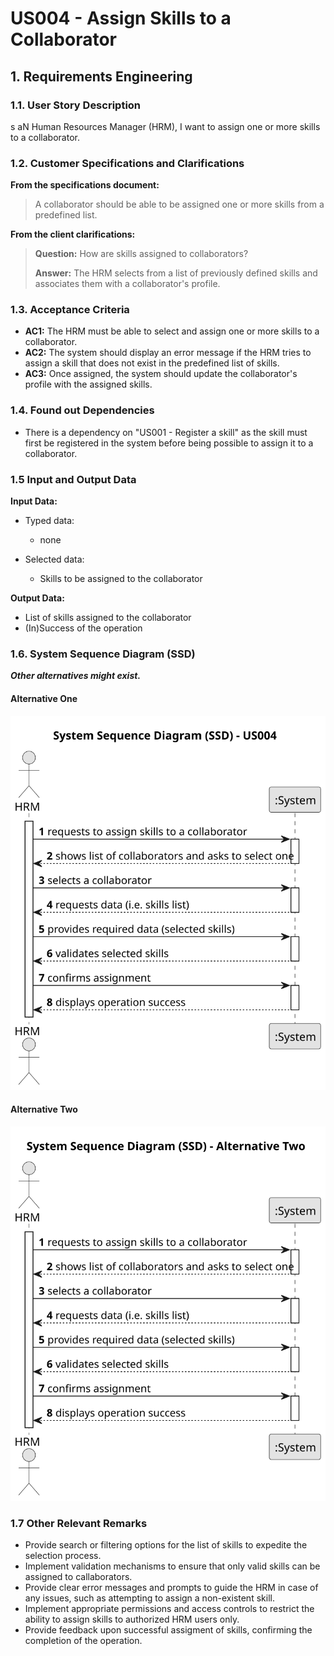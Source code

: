 # US004 - Assign Skills to a Collaborator


## 1. Requirements Engineering

### 1.1. User Story Description

s aN Human Resources Manager (HRM), I want to assign one or more skills to a collaborator.

### 1.2. Customer Specifications and Clarifications 

**From the specifications document:**

>	A collaborator should be able to be assigned one or more skills from a predefined list. 

**From the client clarifications:**

> **Question:** How are skills assigned to collaborators?
>
> **Answer:** The HRM selects from a list of previously defined skills and associates them with a collaborator's profile.

### 1.3. Acceptance Criteria

* **AC1:** The HRM must be able to select and assign one or more skills to a collaborator.
* **AC2:** The system should display an error message if the HRM tries to assign a skill that does not exist in the predefined list of skills.
* **AC3:** Once assigned, the system should update the collaborator's profile with the assigned skills.

### 1.4. Found out Dependencies

* There is a dependency on "US001 - Register a skill" as the skill must first be registered in the system before being possible to assign it to a collaborator.

### 1.5 Input and Output Data

**Input Data:**

* Typed data:
    * none
	
* Selected data:
    * Skills to be assigned to the collaborator 

**Output Data:**

* List of skills assigned to the collaborator
* (In)Success of the operation

### 1.6. System Sequence Diagram (SSD)

**_Other alternatives might exist._**

#### Alternative One

![System Sequence Diagram - Alternative One](svg/us004-system-sequence-diagram-alternative-one.svg)

#### Alternative Two

![System Sequence Diagram - Alternative Two](svg/us004-system-sequence-diagram-alternative-two.svg)

### 1.7 Other Relevant Remarks

* Provide search or filtering options for the list of skills to expedite the selection process.
* Implement validation mechanisms to ensure that only valid skills can be assigned to callaborators.
* Provide clear error messages and prompts to guide the HRM in case of any issues, such as attempting to assign a non-existent skill.
* Implement appropriate permissions and access controls to restrict the ability to assign skills to authorized HRM users only.
* Provide feedback upon successful assigment of skills, confirming the completion of the operation.